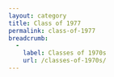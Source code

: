 ```yaml
---
layout: category
title: Class of 1977
permalink: class-of-1977
breadcrumb:
  -
    label: Classes of 1970s
    url: /classes-of-1970s/
---
```

